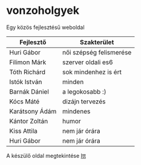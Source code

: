 # vonzoholgyek
Egy közös fejlesztésű weboldal

| Fejlesztő | Szakterület |
| --------- | ----------- |
| Huri Gábor | női szépség felismerése |
| Filimon Márk | szerver oldali es6 |
| Tóth Richárd | sok mindenhez is ért |
| Istók István | minden |
| Barnák Dániel | a legokosabb :) |
| Kócs Máté | dizájn tervezés |
| Karátsony Ádám | mindenes |
| Kántor Zoltán | humor |
| Kiss Attila | nem jár órára |
| Huri Gábor | nem jár órára |

A készülő oldal megtekintése <a target="_blank" href="https://htmlpreview.github.io/?https://github.com/hurigabor/vonzoholgyek/blob/main/index.html">Itt</a>
